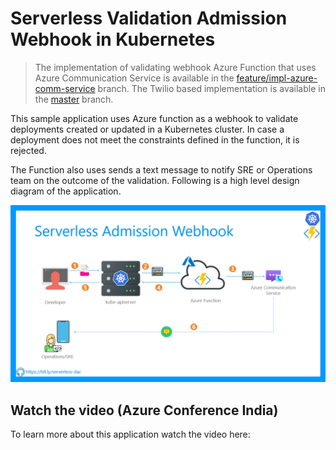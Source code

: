 # Serverless Validation Admission Webhook in Kubernetes

> The implementation of validating webhook Azure Function that uses Azure Communication Service is available in the [feature/impl-azure-comm-service](https://github.com/rahulrai-in/az-fx-k8s-admission-control/tree/feature/impl-azure-comm-service) branch. The Twilio based implementation is available in the [master](https://github.com/rahulrai-in/az-fx-k8s-admission-control/tree/master) branch.

This sample application uses Azure function as a webhook to validate deployments created or updated in a Kubernetes cluster. In case a deployment does not meet the constraints defined in the function, it is rejected.

The Function also uses sends a text message to notify SRE or Operations team on the outcome of the validation. Following is a high level design diagram of the application.

![High level design diagram](architecture.jpg)

## Watch the video (Azure Conference India)

To learn more about this application watch the video here:
